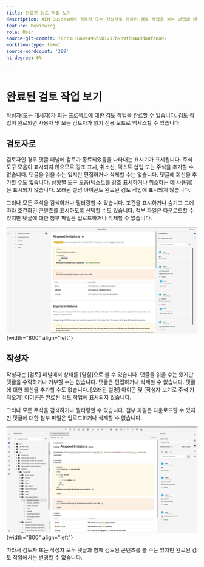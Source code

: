 ```yaml
---
title: 완료된 검토 작업 보기
description: AEM Guides에서 검토자 또는 작성자로 완료된 검토 작업을 보는 방법에 대해 알아봅니다.
feature: Reviewing
role: User
source-git-commit: 76c731c6a0e496b5b1237b9b9fb84adda8fa8a92
workflow-type: tm+mt
source-wordcount: '298'
ht-degree: 0%

---
```


# 완료된 검토 작업 보기

작성자(또는 개시자)가 되는 프로젝트에 대한 검토 작업을 완료할 수 있습니다. 검토 작업이 완료되면 사용자 및 모든 검토자가 읽기 전용 모드로 액세스할 수 있습니다.

## 검토자로

검토자인 경우 댓글 패널에 검토가 종료되었음을 나타내는 표시기가 표시됩니다. 주석 도구 모음이 표시되지 않으므로 강조 표시, 취소선, 텍스트 삽입 또는 주석을 추가할 수 없습니다. 댓글을 읽을 수는 있지만 편집하거나 삭제할 수는 없습니다. 댓글에 회신을 추가할 수도 없습니다. 상황별 도구 모음(텍스트를 강조 표시하거나 취소하는 데 사용됨)은 표시되지 않습니다. 오래된 설명 아이콘도 완료된 검토 작업에 표시되지 않습니다.

그러나 모든 주석을 검색하거나 필터링할 수 있습니다. 조건을 표시하거나 숨기고 그에 따라 조건화된 콘텐츠를 표시하도록 선택할 수도 있습니다. 첨부 파일은 다운로드할 수 있지만 댓글에 대한 첨부 파일은 업로드하거나 삭제할 수 없습니다.

![](images/complete-task-reviewer.png){width="800" align="left"}


## 작성자

작성자는 [검토] 패널에서 상태를 [닫힘]으로 볼 수 있습니다. 댓글을 읽을 수는 있지만 댓글을 수락하거나 거부할 수는 없습니다. 댓글은 편집하거나 삭제할 수 없습니다. 댓글에 대한 회신을 추가할 수도 없습니다. [오래된 설명] 아이콘 및 [작성자 보기로 주석 가져오기] 아이콘은 완료된 검토 작업에 표시되지 않습니다.

그러나 모든 주석을 검색하거나 필터링할 수 있습니다. 첨부 파일은 다운로드할 수 있지만 댓글에 대한 첨부 파일은 업로드하거나 삭제할 수 없습니다.

![](images/completed-task-author.png){width="800" align="left"}

따라서 검토자 또는 작성자 모두 댓글과 함께 검토된 콘텐츠를 볼 수는 있지만 완료된 검토 작업에서는 변경할 수 없습니다.
